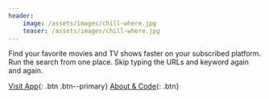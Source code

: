 ```yaml
---
header:
    image: /assets/images/chill-where.jpg
    teaser: /assets/images/chill-where.jpg
---
```

Find your favorite movies and TV shows faster on your subscribed platform. Run the search from one place. Skip typing the URLs and keyword again and again.

[Visit App](https://www.minimalcave.com/chillwhere){: .btn .btn--primary}
[About & Code](https://github.com/anilgeorge04/chillwhere){: .btn}

